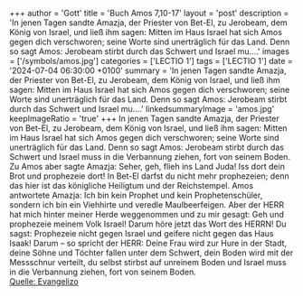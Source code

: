 +++
author = 'Gott'
title = 'Buch Amos 7,10-17'
layout = 'post'
description = 'In jenen Tagen sandte Amazja, der Priester von Bet-El, zu Jerobeam, dem König von Israel, und ließ ihm sagen: Mitten im Haus Israel hat sich Amos gegen dich verschworen; seine Worte sind unerträglich für das Land. Denn so sagt Amos: Jerobeam stirbt durch das Schwert und Israel mu....'
images = ['/symbols/amos.jpg']
categories = ['LECTIO 1']
tags = ['LECTIO 1']
date = '2024-07-04 06:30:00 +0100'
summary = 'In jenen Tagen sandte Amazja, der Priester von Bet-El, zu Jerobeam, dem König von Israel, und ließ ihm sagen: Mitten im Haus Israel hat sich Amos gegen dich verschworen; seine Worte sind unerträglich für das Land. Denn so sagt Amos: Jerobeam stirbt durch das Schwert und Israel mu....'
linkedsummaryImage = 'amos.jpg'
keepImageRatio = 'true'
+++
In jenen Tagen sandte Amazja, der Priester von Bet-El, zu Jerobeam, dem König von Israel, und ließ ihm sagen: Mitten im Haus Israel hat sich Amos gegen dich verschworen; seine Worte sind unerträglich für das Land.
Denn so sagt Amos: Jerobeam stirbt durch das Schwert und Israel muss in die Verbannung ziehen, fort von seinem Boden.<!--more-->
Zu Amos aber sagte Amazja: Seher, geh, flieh ins Land Juda! Iss dort dein Brot und prophezeie dort!
In Bet-El darfst du nicht mehr prophezeien; denn das hier ist das königliche Heiligtum und der Reichstempel.
Amos antwortete Amazja: Ich bin kein Prophet und kein Prophetenschüler, sondern ich bin ein Viehhirte und veredle Maulbeerfeigen.
Aber der HERR hat mich hinter meiner Herde weggenommen und zu mir gesagt: Geh und prophezeie meinem Volk Israel!
Darum höre jetzt das Wort des HERRN! Du sagst: Prophezeie nicht gegen Israel und geifere nicht gegen das Haus Isaak!
Darum – so spricht der HERR: Deine Frau wird zur Hure in der Stadt, deine Söhne und Töchter fallen unter dem Schwert, dein Boden wird mit der Messschnur verteilt, du selbst stirbst auf unreinem Boden und Israel muss in die Verbannung ziehen, fort von seinem Boden.<br> [Quelle: Evangelizo](https://evangeliumtagfuertag.org/DE/gospel)